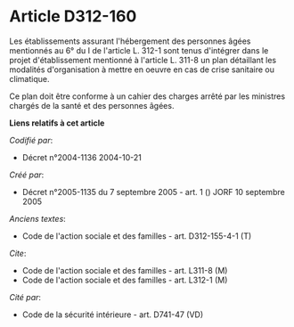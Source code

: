 # Article D312-160

Les établissements assurant l'hébergement des personnes âgées mentionnés au 6° du I de l'article L. 312-1 sont tenus
d'intégrer dans le projet d'établissement mentionné à l'article L. 311-8 un plan détaillant les modalités d'organisation à
mettre en oeuvre en cas de crise sanitaire ou climatique.

Ce plan doit être conforme à un cahier des charges arrêté par les ministres chargés de la santé et des personnes âgées.

**Liens relatifs à cet article**

_Codifié par_:

  - Décret n°2004-1136 2004-10-21

_Créé par_:

  - Décret n°2005-1135 du 7 septembre 2005 - art. 1 () JORF 10 septembre 2005

_Anciens textes_:

  - Code de l'action sociale et des familles - art. D312-155-4-1 (T)

_Cite_:

  - Code de l'action sociale et des familles - art. L311-8 (M)
  - Code de l'action sociale et des familles - art. L312-1 (M)

_Cité par_:

  - Code de la sécurité intérieure - art. D741-47 (VD)
